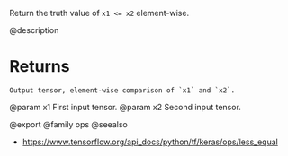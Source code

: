 Return the truth value of `x1 <= x2` element-wise.

@description

# Returns
    Output tensor, element-wise comparison of `x1` and `x2`.

@param x1 First input tensor.
@param x2 Second input tensor.

@export
@family ops
@seealso
+ <https://www.tensorflow.org/api_docs/python/tf/keras/ops/less_equal>
